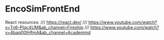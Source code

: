 # EncoSimFrontEnd


React resources:
 /// 
https://react.dev/
 /// 
https://www.youtube.com/watch?v=Tn6-PIqc4UM&ab_channel=Fireship
 /// 
https://www.youtube.com/watch?v=4baq00tHfmA&ab_channel=Academind
